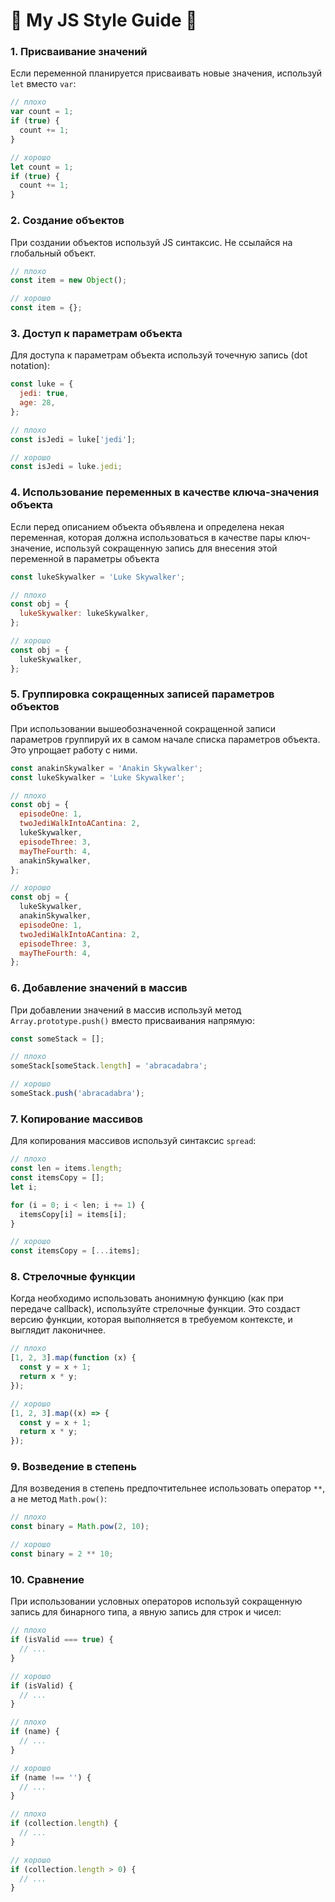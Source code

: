 # :herb: My JS Style Guide :seedling:

### 1. Присваивание значений
Если переменной планируется присваивать новые значения, используй `let` вместо `var`:
``` js
// плохо
var count = 1;
if (true) {
  count += 1;
}

// хорошо
let count = 1;
if (true) {
  count += 1;
}
```

### 2. Создание объектов
При создании объектов используй JS синтаксис. Не ссылайся на глобальный объект.
``` js
// плохо
const item = new Object();

// хорошо
const item = {};
```

### 3. Доступ к параметрам объекта
Для доступа к параметрам объекта используй точечную запись (dot notation):
``` js
const luke = {
  jedi: true,
  age: 28,
};

// плохо
const isJedi = luke['jedi'];

// хорошо
const isJedi = luke.jedi;
```

### 4. Использование переменных в качестве ключа-значения объекта
Если перед описанием объекта объявлена и определена некая переменная, которая должна использоваться в качестве пары ключ-значение,
используй сокращенную запись для внесения этой переменной в параметры объекта
``` js
const lukeSkywalker = 'Luke Skywalker';

// плохо
const obj = {
  lukeSkywalker: lukeSkywalker,
};

// хорошо
const obj = {
  lukeSkywalker,
};
```

### 5. Группировка сокращенных записей параметров объектов
При использовании вышеобозначенной сокращенной записи параметров группируй их в самом начале списка параметров объекта. 
Это упрощает работу с ними.
``` js
const anakinSkywalker = 'Anakin Skywalker';
const lukeSkywalker = 'Luke Skywalker';

// плохо
const obj = {
  episodeOne: 1,
  twoJediWalkIntoACantina: 2,
  lukeSkywalker,
  episodeThree: 3,
  mayTheFourth: 4,
  anakinSkywalker,
};

// хорошо
const obj = {
  lukeSkywalker,
  anakinSkywalker,
  episodeOne: 1,
  twoJediWalkIntoACantina: 2,
  episodeThree: 3,
  mayTheFourth: 4,
};
```


### 6. Добавление значений в массив
При добавлении значений в массив используй метод `Array.prototype.push()` вместо присваивания напрямую:
``` js
const someStack = [];

// плохо
someStack[someStack.length] = 'abracadabra';

// хорошо
someStack.push('abracadabra');
```

### 7. Копирование массивов
Для копирования массивов используй синтаксис `spread`:
``` js
// плохо
const len = items.length;
const itemsCopy = [];
let i;

for (i = 0; i < len; i += 1) {
  itemsCopy[i] = items[i];
}

// хорошо
const itemsCopy = [...items];
```

### 8. Стрелочные функции
Когда необходимо использовать анонимную функцию (как при передаче callback), используйте стрелочные функции. 
Это создаст версию функции, которая выполняется в требуемом контексте, и выглядит лаконичнее.
``` js
// плохо
[1, 2, 3].map(function (x) {
  const y = x + 1;
  return x * y;
});

// хорошо
[1, 2, 3].map((x) => {
  const y = x + 1;
  return x * y;
});
```

### 9. Возведение в степень
Для возведения в степень предпочтительнее использовать оператор `**`, а не метод `Math.pow()`:
``` js
// плохо
const binary = Math.pow(2, 10);

// хорошо
const binary = 2 ** 10;
```

### 10. Сравнение
При использовании условных операторов используй сокращенную запись для бинарного типа, а явную запись для строк и чисел:
``` js
// плохо
if (isValid === true) {
  // ...
}

// хорошо
if (isValid) {
  // ...
}

// плохо
if (name) {
  // ...
}

// хорошо
if (name !== '') {
  // ...
}

// плохо
if (collection.length) {
  // ...
}

// хорошо
if (collection.length > 0) {
  // ...
}
```


